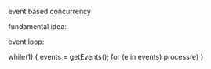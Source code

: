 event based concurrency 


fundamental idea:

event loop: 

while(1) {
	events = getEvents();
 	for (e in events) 
		process(e)
}
